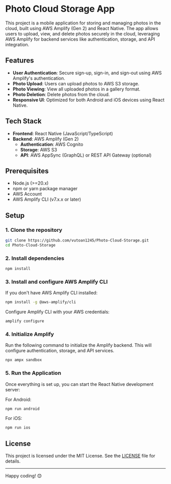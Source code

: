 # Photo Cloud Storage App

This project is a mobile application for storing and managing photos in the cloud, built using AWS Amplify (Gen 2) and React Native. The app allows users to upload, view, and delete photos securely in the cloud, leveraging AWS Amplify for backend services like authentication, storage, and API integration.

## Features

- **User Authentication**: Secure sign-up, sign-in, and sign-out using AWS Amplify's authentication.
- **Photo Upload**: Users can upload photos to AWS S3 storage.
- **Photo Viewing**: View all uploaded photos in a gallery format.
- **Photo Deletion**: Delete photos from the cloud.
- **Responsive UI**: Optimized for both Android and iOS devices using React Native.

## Tech Stack

- **Frontend**: React Native (JavaScript/TypeScript)
- **Backend**: AWS Amplify (Gen 2)
  - **Authentication**: AWS Cognito
  - **Storage**: AWS S3
  - **API**: AWS AppSync (GraphQL) or REST API Gateway (optional)

## Prerequisites

- Node.js (>=20.x)
- npm or yarn package manager
- AWS Account
- AWS Amplify CLI (v7.x.x or later)

## Setup

### 1. Clone the repository

```bash
git clone https://github.com/vutoan1245/Photo-Cloud-Storage.git
cd Photo-Cloud-Storage
```

### 2. Install dependencies

```bash
npm install
```

### 3. Install and configure AWS Amplify CLI

If you don't have AWS Amplify CLI installed:

```bash
npm install -g @aws-amplify/cli
```

Configure Amplify CLI with your AWS credentials:

```bash
amplify configure
```

### 4. Initialize Amplify

Run the following command to initialize the Amplify backend. This will configure authentication, storage, and API services.

```bash
npx ampx sandbox
```

### 5. Run the Application

Once everything is set up, you can start the React Native development server:

For Android:

```bash
npm run android
```

For iOS:

```bash
npm run ios
```

## License

This project is licensed under the MIT License. See the [LICENSE](LICENSE) file for details.

---

Happy coding! 😊
